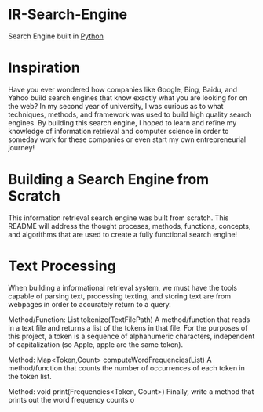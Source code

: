 # IR-Search-Engine
Search Engine built in [Python](https://devguide.python.org/documenting/)

# Inspiration
Have you ever wondered how companies like Google, Bing, Baidu, and Yahoo build search engines that know exactly what you are looking for on the web? In my second year of university, I was curious as to what techniques, methods, and framework was used to build high quality search engines. By building this search engine, I hoped to learn and refine my knowledge of information retrieval and computer science in order to someday work for these companies or even start my own entrepreneurial journey!

# Building a Search Engine from Scratch
This information retrieval search engine was built from scratch. This README will address the thought proceses, methods, functions, concepts, and algorithms that are used to create a fully functional search engine!

# Text Processing
When building a informational retrieval system, we must have the tools capable of parsing text, processing texting, and storing text are from webpages in order to accurately return to a query. 

Method/Function: List<Token> tokenize(TextFilePath)
A method/function that reads in a text file and returns a list of the tokens in that file. For the purposes of this project, a token is a sequence of alphanumeric characters, independent of capitalization (so Apple, apple are the same token).

Method:        Map<Token,Count> computeWordFrequencies(List<Token>)
A method/function that counts the number of occurrences of each token in the token list.

Method:         void print(Frequencies<Token, Count>)
Finally, write a method that prints out the word frequency counts o
